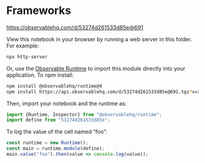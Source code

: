 # Frameworks

https://observablehq.com/d/53274d261533d85e@691

View this notebook in your browser by running a web server in this folder. For
example:

~~~sh
npx http-server
~~~

Or, use the [Observable Runtime](https://github.com/observablehq/runtime) to
import this module directly into your application. To npm install:

~~~sh
npm install @observablehq/runtime@4
npm install https://api.observablehq.com/d/53274d261533d85e@691.tgz?v=3
~~~

Then, import your notebook and the runtime as:

~~~js
import {Runtime, Inspector} from "@observablehq/runtime";
import define from "53274d261533d85e";
~~~

To log the value of the cell named “foo”:

~~~js
const runtime = new Runtime();
const main = runtime.module(define);
main.value("foo").then(value => console.log(value));
~~~
